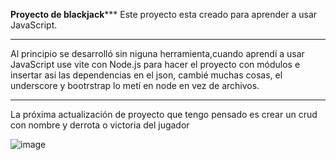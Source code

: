 ****************Proyecto de blackjack*******************
Este proyecto esta creado para aprender a usar JavaScript.

*********************************************************

Al principio se desarrolló sin niguna herramienta,cuando
aprendí a usar JavaScript use vite con Node.js para hacer 
el proyecto con módulos e insertar asi las dependencias en 
el json, cambié muchas cosas, el underscore y bootrstrap lo 
metí en node en vez de archivos.

**********************************************************
La próxima actualización de proyecto que tengo pensado
es crear un crud con nombre y derrota o victoria del jugador

![image](https://github.com/jotad9/Blackjack/assets/94204605/f189df11-ad62-48a1-889c-88f4ba93454c)



